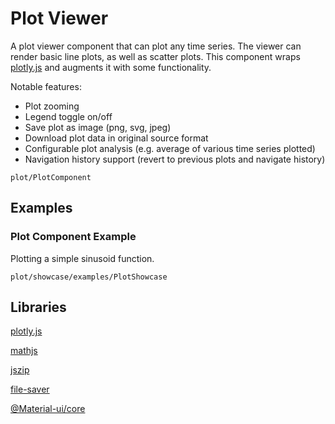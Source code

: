 # Plot Viewer

A plot viewer component that can plot any time series. The viewer can render basic line plots, as well as scatter plots. This component wraps [plotly.js](https://www.npmjs.com/package/plotly.js) and augments it with some functionality. 

Notable features:
* Plot zooming
* Legend toggle on/off
* Save plot as image (png, svg, jpeg)
* Download plot data in original source format
* Configurable plot analysis (e.g. average of various time series plotted) 
* Navigation history support (revert to previous plots and navigate history)

```element
plot/PlotComponent
```

## Examples

### Plot Component Example

Plotting a simple sinusoid function.

```
plot/showcase/examples/PlotShowcase
```

## Libraries

[plotly.js](https://www.npmjs.com/package/plotly.js)

[mathjs](https://www.npmjs.com/package/mathjs)

[jszip](https://www.npmjs.com/package/jszip)

[file-saver](https://www.npmjs.com/package/file-saver)

[@Material-ui/core](https://www.npmjs.com/package/@material-ui/core)
